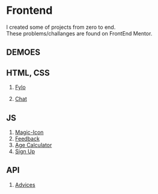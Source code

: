 # Frontend
I created some of projects from zero to end.\
These problems/challanges are found on FrontEnd Mentor.

## DEMOES

## HTML, CSS

1. [Fylo](https://mhmdhalim.github.io/Frontend/Fylo/)

1. [Chat](https://mhmdhalim.github.io/Frontend/Chat-App/)
   
## JS
1. [Magic-Icon](https://mhmdhalim.github.io/Frontend/Magic-Icon/)
2. [Feedback](https://mhmdhalim.github.io/Frontend/Feedback/)
3. [Age Calculator](https://mhmdhalim.github.io/Frontend/Age-Calculator/)
4. [Sign Up](https://mhmdhalim.github.io/Frontend/Sign-Up/)

## API
1. [Advices](https://mhmdhalim.github.io/Frontend/Advice-Generator/)

